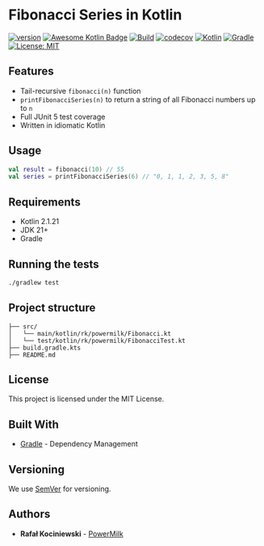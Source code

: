 # Fibonacci Series in Kotlin

[![version](https://img.shields.io/badge/version-1.1.11-yellow.svg)](https://semver.org)
[![Awesome Kotlin Badge](https://kotlin.link/awesome-kotlin.svg)](https://github.com/KotlinBy/awesome-kotlin)
[![Build](https://github.com/rkociniewski/fibonacci/actions/workflows/main.yml/badge.svg)](https://github.com/rkociniewski/fibonacci/actions/workflows/main.yml)
[![codecov](https://codecov.io/gh/rkociniewski/fibonacci/branch/main/graph/badge.svg)](https://codecov.io/gh/rkociniewski/fibonacci)
[![Kotlin](https://img.shields.io/badge/Kotlin-2.2.20-blueviolet?logo=kotlin)](https://kotlinlang.org/)
[![Gradle](https://img.shields.io/badge/Gradle-9.10-blue?logo=gradle)](https://gradle.org/)
[![License: MIT](https://img.shields.io/badge/License-MIT-greem.svg)](https://opensource.org/licenses/MIT)

## Features

- Tail-recursive `fibonacci(n)` function
- `printFibonacciSeries(n)` to return a string of all Fibonacci numbers up to `n`
- Full JUnit 5 test coverage
- Written in idiomatic Kotlin

## Usage

```kotlin
val result = fibonacci(10) // 55
val series = printFibonacciSeries(6) // "0, 1, 1, 2, 3, 5, 8"
````

## Requirements

* Kotlin 2.1.21
* JDK 21+
* Gradle

## Running the tests

```bash
./gradlew test
```

## Project structure

```
├── src/
│   └── main/kotlin/rk/powermilk/Fibonacci.kt
│   └── test/kotlin/rk/powermilk/FibonacciTest.kt
├── build.gradle.kts
├── README.md
```

## License

This project is licensed under the MIT License.

## Built With

* [Gradle](https://gradle.org/) - Dependency Management

## Versioning

We use [SemVer](http://semver.org/) for versioning.

## Authors

* **Rafał Kociniewski** - [PowerMilk](https://github.com/rkociniewski)
